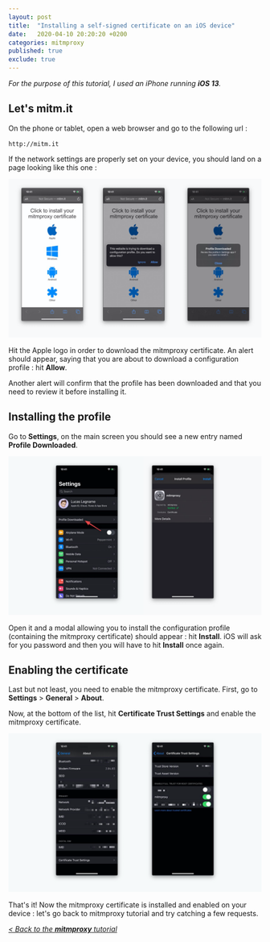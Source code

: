 ```yaml
---
layout: post
title:  "Installing a self-signed certificate on an iOS device"
date:   2020-04-10 20:20:20 +0200
categories: mitmproxy
published: true
exclude: true
---
```


_For the purpose of this tutorial, I used an iPhone running **iOS 13**._

## Let's mitm.it

On the phone or tablet, open a web browser and go to the following url : 
```
http://mitm.it
```

If the network settings are properly set on your device, you should land on a page looking like this one :

![Certificate](/assets/images/mitmproxy/certificate-install-ios-01.png)

Hit the Apple logo in order to download the mitmproxy certificate. An alert should appear, saying that you are about to download a configuration profile : hit **Allow**.

Another alert will confirm that the profile has been downloaded and that you need to review it before installing it.

## Installing the profile

Go to **Settings**, on the main screen you should see a new entry named **Profile Downloaded**.

![Certificate](/assets/images/mitmproxy/certificate-install-ios-02.png)

Open it and a modal allowing you to install the configuration profile (containing the mitmproxy certificate) should appear : hit **Install**. iOS will ask for you password and then you will have to hit **Install** once again.

## Enabling the certificate

Last but not least, you need to enable the mitmproxy certificate. First, go to **Settings** > **General** > **About**.

Now, at the bottom of the list, hit **Certificate Trust Settings** and enable the mitmproxy certificate.

![Certificate](/assets/images/mitmproxy/certificate-install-ios-03.png)

That's it! Now the mitmproxy certificate is installed and enabled on your device : let's go back to mitmproxy tutorial and try catching a few requests.

<a href="{% post_url mitmproxy/2020-04-10-mitmproxy %}#installing-the-self-signed-certificate">_< Back to the **mitmproxy** tutorial_</a>
